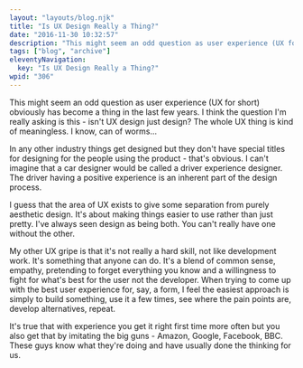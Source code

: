 ```yaml
---
layout: "layouts/blog.njk"
title: "Is UX Design Really a Thing?"
date: "2016-11-30 10:32:57"
description: "This might seem an odd question as user experience (UX for short) obviously has become a thing in the last few years"
tags: ["blog", "archive"]
eleventyNavigation:
  key: "Is UX Design Really a Thing?"
wpid: "306"
---
```


This might seem an odd question as user experience (UX for short) obviously has become a thing in the last few years. I think the question I'm really asking is this - isn't UX design just design? The whole UX thing is kind of meaningless. I know, can of worms...

In any other industry things get designed but they don't have special titles for designing for the people using the product - that's obvious. I can't imagine that a car designer would be called a driver experience designer. The driver having a positive experience is an inherent part of the design process.

I guess that the area of UX exists to give some separation from purely aesthetic design. It's about making things easier to use rather than just pretty. I've always seen design as being both. You can't really have one without the other.

My other UX gripe is that it's not really a hard skill, not like development work. It's something that anyone can do. It's a blend of common sense, empathy, pretending to forget everything you know and a willingness to fight for what's best for the user not the developer. When trying to come up with the best user experience for, say, a form, I feel the easiest approach is simply to build something, use it a few times, see where the pain points are, develop alternatives, repeat.

It's true that with experience you get it right first time more often but you also get that by imitating the big guns - Amazon, Google, Facebook, BBC. These guys know what they're doing and have usually done the thinking for us.
